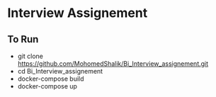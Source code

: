 # Interview Assignement

## To Run

- git clone https://github.com/MohomedShalik/Bi_Interview_assignement.git
- cd Bi_Interview_assignement
- docker-compose build
- docker-compose up
